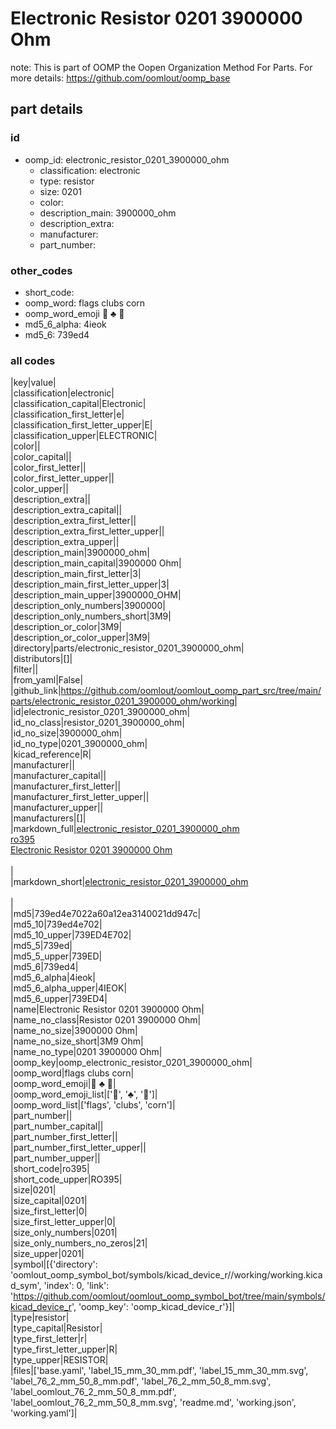 # Electronic Resistor 0201 3900000 Ohm  

note: This is part of OOMP the Oopen Organization Method For Parts. For more details: https://github.com/oomlout/oomp_base

##  part details





### id
* oomp_id: electronic_resistor_0201_3900000_ohm
  * classification: electronic
  * type: resistor
  * size: 0201
  * color: 
  * description_main: 3900000_ohm
  * description_extra: 
  * manufacturer: 
  * part_number: 

### other_codes
* short_code: 
* oomp_word: flags clubs corn
* oomp_word_emoji :flags: :clubs: :corn:
* md5_6_alpha: 4ieok
* md5_6: 739ed4

### all codes 
|key|value|  
|classification|electronic|  
|classification_capital|Electronic|  
|classification_first_letter|e|  
|classification_first_letter_upper|E|  
|classification_upper|ELECTRONIC|  
|color||  
|color_capital||  
|color_first_letter||  
|color_first_letter_upper||  
|color_upper||  
|description_extra||  
|description_extra_capital||  
|description_extra_first_letter||  
|description_extra_first_letter_upper||  
|description_extra_upper||  
|description_main|3900000_ohm|  
|description_main_capital|3900000 Ohm|  
|description_main_first_letter|3|  
|description_main_first_letter_upper|3|  
|description_main_upper|3900000_OHM|  
|description_only_numbers|3900000|  
|description_only_numbers_short|3M9|  
|description_or_color|3M9|  
|description_or_color_upper|3M9|  
|directory|parts/electronic_resistor_0201_3900000_ohm|  
|distributors|[]|  
|filter||  
|from_yaml|False|  
|github_link|https://github.com/oomlout/oomlout_oomp_part_src/tree/main/parts/electronic_resistor_0201_3900000_ohm/working|  
|id|electronic_resistor_0201_3900000_ohm|  
|id_no_class|resistor_0201_3900000_ohm|  
|id_no_size|3900000_ohm|  
|id_no_type|0201_3900000_ohm|  
|kicad_reference|R|  
|manufacturer||  
|manufacturer_capital||  
|manufacturer_first_letter||  
|manufacturer_first_letter_upper||  
|manufacturer_upper||  
|manufacturers|[]|  
|markdown_full|[electronic_resistor_0201_3900000_ohm](https://github.com/oomlout/oomlout_oomp_part_src/tree/main/parts/electronic_resistor_0201_3900000_ohm/working)<br>[ro395](https://github.com/oomlout/oomlout_oomp_part_src/tree/main/parts/electronic_resistor_0201_3900000_ohm/working)<br>[Electronic Resistor 0201 3900000 Ohm](https://github.com/oomlout/oomlout_oomp_part_src/tree/main/parts/electronic_resistor_0201_3900000_ohm/working)<br><br>|  
|markdown_short|[electronic_resistor_0201_3900000_ohm](https://github.com/oomlout/oomlout_oomp_part_src/tree/main/parts/electronic_resistor_0201_3900000_ohm/working)<br><br>|  
|md5|739ed4e7022a60a12ea3140021dd947c|  
|md5_10|739ed4e702|  
|md5_10_upper|739ED4E702|  
|md5_5|739ed|  
|md5_5_upper|739ED|  
|md5_6|739ed4|  
|md5_6_alpha|4ieok|  
|md5_6_alpha_upper|4IEOK|  
|md5_6_upper|739ED4|  
|name|Electronic Resistor 0201 3900000 Ohm|  
|name_no_class|Resistor 0201 3900000 Ohm|  
|name_no_size|3900000 Ohm|  
|name_no_size_short|3M9 Ohm|  
|name_no_type|0201 3900000 Ohm|  
|oomp_key|oomp_electronic_resistor_0201_3900000_ohm|  
|oomp_word|flags clubs corn|  
|oomp_word_emoji|:flags: :clubs: :corn:|  
|oomp_word_emoji_list|[':flags:', ':clubs:', ':corn:']|  
|oomp_word_list|['flags', 'clubs', 'corn']|  
|part_number||  
|part_number_capital||  
|part_number_first_letter||  
|part_number_first_letter_upper||  
|part_number_upper||  
|short_code|ro395|  
|short_code_upper|RO395|  
|size|0201|  
|size_capital|0201|  
|size_first_letter|0|  
|size_first_letter_upper|0|  
|size_only_numbers|0201|  
|size_only_numbers_no_zeros|21|  
|size_upper|0201|  
|symbol|[{'directory': 'oomlout_oomp_symbol_bot/symbols/kicad_device_r//working/working.kicad_sym', 'index': 0, 'link': 'https://github.com/oomlout/oomlout_oomp_symbol_bot/tree/main/symbols/kicad_device_r', 'oomp_key': 'oomp_kicad_device_r'}]|  
|type|resistor|  
|type_capital|Resistor|  
|type_first_letter|r|  
|type_first_letter_upper|R|  
|type_upper|RESISTOR|  
|files|['base.yaml', 'label_15_mm_30_mm.pdf', 'label_15_mm_30_mm.svg', 'label_76_2_mm_50_8_mm.pdf', 'label_76_2_mm_50_8_mm.svg', 'label_oomlout_76_2_mm_50_8_mm.pdf', 'label_oomlout_76_2_mm_50_8_mm.svg', 'readme.md', 'working.json', 'working.yaml']|  
